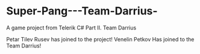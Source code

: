 # Super-Pang---Team-Darrius-
A game project from Telerik C# Part II. Team Darrius

Petar Tilev Rusev has joined to the project!
Venelin Petkov Has joined to the Team Darrius!